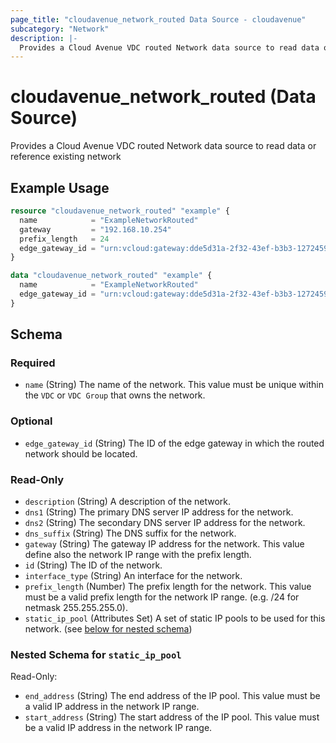 ```yaml
---
page_title: "cloudavenue_network_routed Data Source - cloudavenue"
subcategory: "Network"
description: |-
  Provides a Cloud Avenue VDC routed Network data source to read data or reference existing network
---
```


# cloudavenue_network_routed (Data Source)

Provides a Cloud Avenue VDC routed Network data source to read data or reference existing network

## Example Usage

```terraform
resource "cloudavenue_network_routed" "example" {
  name            = "ExampleNetworkRouted"
  gateway         = "192.168.10.254"
  prefix_length   = 24
  edge_gateway_id = "urn:vcloud:gateway:dde5d31a-2f32-43ef-b3b3-127245958298"
}

data "cloudavenue_network_routed" "example" {
  name            = "ExampleNetworkRouted"
  edge_gateway_id = "urn:vcloud:gateway:dde5d31a-2f32-43ef-b3b3-127245958298"
}
```

<!-- schema generated by tfplugindocs -->
## Schema

### Required

- `name` (String) The name of the network. This value must be unique within the `VDC` or `VDC Group` that owns the network.

### Optional

- `edge_gateway_id` (String) The ID of the edge gateway in which the routed network should be located.

### Read-Only

- `description` (String) A description of the network.
- `dns1` (String) The primary DNS server IP address for the network.
- `dns2` (String) The secondary DNS server IP address for the network.
- `dns_suffix` (String) The DNS suffix for the network.
- `gateway` (String) The gateway IP address for the network. This value define also the network IP range with the prefix length.
- `id` (String) The ID of the network.
- `interface_type` (String) An interface for the network.
- `prefix_length` (Number) The prefix length for the network. This value must be a valid prefix length for the network IP range. (e.g. /24 for netmask 255.255.255.0).
- `static_ip_pool` (Attributes Set) A set of static IP pools to be used for this network. (see [below for nested schema](#nestedatt--static_ip_pool))

<a id="nestedatt--static_ip_pool"></a>
### Nested Schema for `static_ip_pool`

Read-Only:

- `end_address` (String) The end address of the IP pool. This value must be a valid IP address in the network IP range.
- `start_address` (String) The start address of the IP pool. This value must be a valid IP address in the network IP range.


